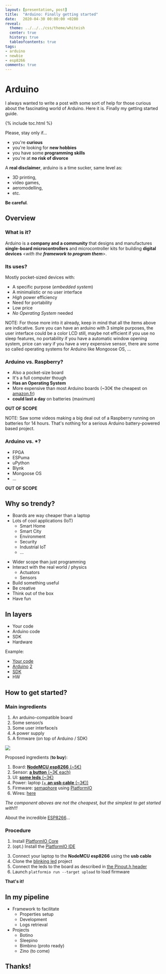 ```yaml
---
layout: [presentation, post]
title:  "Arduino: Finally getting started"
date:   2020-04-30 00:00:00 +0200
reveal:
  theme: ../../../css/theme/whiteish
  center: true
  history: true
  tableofcontents: true
tags:
- arduino 
- newbie
- esp8266
comments: true
---
```


# Arduino

<!--slide-ignore-begin-->

I always wanted to write a post with some sort of help for those curious about the fascinating world of Arduino. Here it is. Finally my getting started guide.

<!--slide-ignore-end-->

<!--slide-down-->

{% include toc.html %}

<!--slide-down-->

Please, stay only if...

- you're **curious**
- you're looking for **new hobbies**
- you have some **programming skills**
- you're at **no risk of divorce**

<!--slide-ignore-begin-->

A **real disclaimer**, arduino is a time sucker, same level as:

- 3D printing, 
- video games,
- aeromodelling, 
- etc.

**Be careful**.

<!--slide-ignore-end-->

<!--slide-next-->

<!--more-->

## Overview

<!--slide-down-->

### What is it?

Arduino is a **company and a community** that designs and manufactures **single-board microcontrollers** and microcontroller kits for building **digital devices** <_with the **framework to program them**_>.

<!--slide-down-->

### Its uses?

Mostly pocket-sized devices with:

- A specific purpose (_embedded system_)
- A minimalistic or no user interface
- _High_ power efficiency
- Need for portability
- Low price
- _No Operating System_ needed

NOTE: For those more into it already, keep in mind that all the items above are indicative. Sure you can have an arduino with 3 simple purposes, the user interface could be a color LCD still, maybe not efficient if you use no sleep features, no portability if you have a automatic window opening system, price can vary if you have a very expensive sensor, there are some so called operating systems for Arduino like Mongoose OS, ...

<!--slide-down-->

### Arduino vs. Raspberry?

- Also a pocket-size board
- It's a full computer though
- **Has an Operating System**
- More expensive than most Arduino boards (~30€ the cheapest on [amazon.fr](https://www.amazon.fr/Raspberry-Plaque-mod%C3%A8le-Cortex-11811853/dp/B07KKBCXLY/ref=sr_1_3?__mk_fr_FR=%C3%85M%C3%85%C5%BD%C3%95%C3%91&dchild=1&keywords=raspberry+pi&qid=1588318997&sr=8-3))
- **could last a day** on batteries (maximum)

**OUT OF SCOPE**

NOTE: Saw some videos making a big deal out of a Raspberry running on batteries for 14 hours. That's nothing for a serious Arduino battery-powered based project.

<!--slide-down-->

### Arduino vs. *?

- FPGA
- ESPuma
- uPython
- Blynk
- Mongoose OS
- ...

**OUT OF SCOPE**

<!--slide-next-->

## Why so trendy?

<!--slide-down-->

- Boards are way cheaper than a laptop
- Lots of cool applications (IoT)
  - Smart Home
  - Smart City
  - Environment
  - Security
  - Industrial IoT
  - ...

<!--slide-down-->

- Wider scope than just programming
- Interact with the real world / physics
  - Actuators
  - Sensors
- Build something useful
- Be creative
- Think out of the box
- Have fun

<!--slide-next-->

## In layers

- Your code
- Arduino code
- SDK
- Hardware

<!--slide-down-->

Example: 

- [Your code](https://github.com/mauriciojost/arduino-boards-primitives/blob/master/src/primitives/BoardESP32.h#L95)
- [Arduino](https://github.com/espressif/arduino-esp32/blob/master/libraries/SPIFFS/src/SPIFFS.h) [2](https://github.com/espressif/arduino-esp32/blob/master/libraries/SPIFFS/src/SPIFFS.cpp#L68)
- [SDK](https://docs.espressif.com/projects/esp-idf/en/latest/esp32/api-reference/storage/spiffs.html)
- HW


<!--slide-next-->

## How to get started?

<!--slide-down-->

### Main ingredients

1. An arduino-compatible board
2. Some sensor/s
3. Some user interface/s
4. A power supply
5. A firmware (on top of Arduino / SDK)

<img src='https://g.gravizo.com/svg?
@startuml;
rectangle "Board" {;
  rectangle "Firmware";
};
rectangle "Sensor";
rectangle "Power"; 
rectangle "UI";
Sensor --> Firmware;
Firmware --> UI;
Power --> Board;
@enduml
'>

<!--slide-down-->

Proposed ingredients (**to buy**):


1. Board: [**NodeMCU esp8266** (~5€)](https://www.amazon.fr/Yizhet-NodeMCU-ESP8266-ESP-12E-D%C3%A9veloppement/dp/B07XJWK5F4/ref=sr_1_3?dchild=1&keywords=ESP8266+nodeMCU&qid=1588339084&sr=8-3)
2. Sensor: [**a button** (~3€ each)](https://www.amazon.fr/dp/B07DPSMRJ6/ref=cm_sw_em_r_mt_)
3. UI: [**some leds** (~3€)](https://www.amazon.fr/dp/B07PR5T67K/ref=cm_sw_em_r_mt_dp_U_NncREbE6NZ3Q3)
4. Power: laptop [(+ **an usb cable** (~3€))](https://www.amazon.fr/dp/B0711PVX6Z/ref=cm_sw_em_r_mt_)
5. Firmware: [semaphore](https://github.com/mauriciojost/esp8266-semaphore) using [PlatformIO](https://platformio.org/)
6. Wires: [here](https://www.amazon.fr/dp/B074P726ZR/ref=cm_sw_em_r_mt_dp_U_Z2s1Eb484FPA6)

_The component aboves are not the cheapest, but the simplest to get started with!!!_

<!--slide-down-->

About the incredible [ESP8266](https://en.wikipedia.org/wiki/ESP8266)...

<!--slide-next-->

### Procedure

<!--slide-down-->

1. Install [PlatformIO Core](https://docs.platformio.org/en/latest/core/installation.html)
2. (opt.) Install the [PlatformIO IDE](https://platformio.org/platformio-ide)

<!--slide-down-->

3. Connect your laptop to the **NodeMCU esp8266** using the **usb cable**
4. Clone the [blinking led](https://github.com/mauriciojost/esp8266-blinking-led) project
5. Connect the leds to the board as described in [the Pinout.h header](https://github.com/mauriciojost/esp8266-blinking-led/blob/master/src/Pinout.h)
6. Launch `platformio run --target upload` to load firmware

**That's it!**

<!--slide-next-->

## In my pipeline

- Framework to facilitate
  - Properties setup
  - Development
  - Logs retrieval
- Projects
  - Botino
  - Sleepino
  - Bimbino (proto ready)
  - Zino (to come)

<!--slide-down-->

## Thanks!

 
